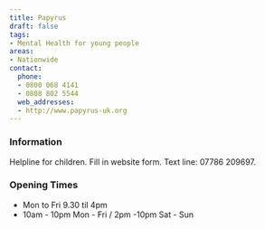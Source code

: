 ```yaml
---
title: Papyrus
draft: false
tags:
- Mental Health for young people
areas:
- Nationwide
contact:
  phone:
  - 0800 068 4141
  - 0808 802 5544
  web_addresses:
  - http://www.papyrus-uk.org
---
```


### Information
Helpline for children. Fill in website form.
Text line: 07786 209697.

### Opening Times
* Mon to Fri 9.30 til 4pm
* 10am - 10pm Mon - Fri / 2pm -10pm Sat - Sun

